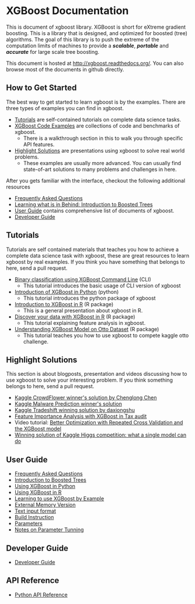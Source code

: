 XGBoost Documentation
=====================
This is document of xgboost library.
XGBoost is short for eXtreme gradient boosting. This is a library that is designed, and optimized for boosted (tree) algorithms.
The goal of this library is to push the extreme of the computation limits of machines to provide a ***scalable***, ***portable*** and ***accurate***
for large scale tree boosting.


This document is hosted at http://xgboost.readthedocs.org/. You can also browse most of the documents in github directly.

How to Get Started
------------------
The best way to get started to learn xgboost is by the examples. There are three types of examples you can find in xgboost.
* [Tutorials](#tutorials) are self-contained tutorials on complete data science tasks.
* [XGBoost Code Examples](../demo/) are collections of code and benchmarks of xgboost.
  - There is a walkthrough section in this to walk you through specific API features.
* [Highlight Solutions](#highlight-solutions) are presentations using xgboost to solve real world problems.
  - These examples are usually more advanced. You can usually find state-of-art solutions to many problems and challenges in here.

After you gets familiar with the interface, checkout the following additional resources
* [Frequently Asked Questions](faq.md)
* [Learning what is in Behind: Introduction to Boosted Trees](model.md)
* [User Guide](#user-guide) contains comprehensive list of documents of xgboost.
* [Developer Guide](dev-guide/contribute.md)

Tutorials
---------
Tutorials are self contained materials that teaches you how to achieve a complete data science task with xgboost, these
are great resources to learn xgboost by real examples. If you think you have something that belongs to here, send a pull request.
* [Binary classification using XGBoost Command Line](../demo/binary_classification/) (CLI)
  - This tutorial introduces the basic usage of CLI version of xgboost
* [Introduction of XGBoost in Python](python/python_intro.md) (python)
  - This tutorial introduces the python package of xgboost
* [Introduction to XGBoost in R](../R-package/vignettes/xgboostPresentation.Rmd) (R package)
  - This is a general presentation about xgboost in R.
* [Discover your data with XGBoost in R](../R-package/vignettes/discoverYourData.Rmd) (R package)
  - This tutorial explaining feature analysis in xgboost.
* [Understanding XGBoost Model on Otto Dataset](../demo/kaggle-otto/understandingXGBoostModel.Rmd) (R package)
  - This tutorial teaches you how to use xgboost to compete kaggle otto challenge.


Highlight Solutions
-------------------
This section is about blogposts, presentation and videos discussing how to use xgboost to solve your interesting problem. If you think something belongs to here, send a pull request.
* [Kaggle CrowdFlower winner's solution by Chenglong Chen](https://github.com/ChenglongChen/Kaggle_CrowdFlower)
* [Kaggle Malware Prediction winner's solution](https://github.com/xiaozhouwang/kaggle_Microsoft_Malware)
* [Kaggle Tradeshift winning solution by daxiongshu](https://github.com/daxiongshu/kaggle-tradeshift-winning-solution)
* [Feature Importance Analysis with XGBoost in Tax audit](http://fr.slideshare.net/MichaelBENESTY/feature-importance-analysis-with-xgboost-in-tax-audit)
* Video tutorial: [Better Optimization with Repeated Cross Validation and the XGBoost model](https://www.youtube.com/watch?v=Og7CGAfSr_Y)
* [Winning solution of Kaggle Higgs competition: what a single model can do](http://no2147483647.wordpress.com/2014/09/17/winning-solution-of-kaggle-higgs-competition-what-a-single-model-can-do/)

User Guide
----------
* [Frequently Asked Questions](faq.md)
* [Introduction to Boosted Trees](model.md)
* [Using XGBoost in Python](python/python_intro.md)
* [Using XGBoost in R](../R-package/vignettes/xgboostPresentation.Rmd)
* [Learning to use XGBoost by Example](../demo)
* [External Memory Version](external_memory.md)
* [Text input format](input_format.md)
* [Build Instruction](build.md)
* [Parameters](parameter.md)
* [Notes on Parameter Tunning](param_tuning.md)

Developer Guide
---------------
* [Developer Guide](dev-guide/contribute.md)

API Reference
-------------
* [Python API Reference](python/python_api.rst)
